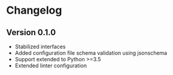 # Changelog

## Version 0.1.0

- Stabilized interfaces
- Added configuration file schema validation using jsonschema
- Support extended to Python >=3.5
- Extended linter configuration
